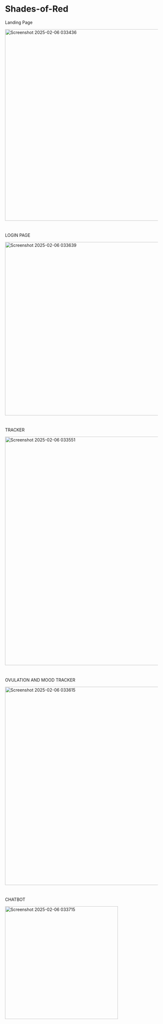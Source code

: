 # Shades-of-Red
Landing Page

<img width="632" alt="Screenshot 2025-02-06 033436" src="https://github.com/user-attachments/assets/e9b0f7a3-61d0-43d2-83fc-657da52c4d05" />


# 
LOGIN PAGE

<img width="572" alt="Screenshot 2025-02-06 033639" src="https://github.com/user-attachments/assets/6dadb8a7-bbb7-4fb3-993f-af92e406efa7" />

#
TRACKER

<img width="754" alt="Screenshot 2025-02-06 033551" src="https://github.com/user-attachments/assets/083be61c-1141-4149-9eec-de6563a179bc" />

# 
OVULATION AND MOOD TRACKER

<img width="654" alt="Screenshot 2025-02-06 033615" src="https://github.com/user-attachments/assets/6fa7f913-1d69-4188-a6ca-cff6ceac65e9" />

# 
CHATBOT

<img width="372" alt="Screenshot 2025-02-06 033715" src="https://github.com/user-attachments/assets/8ee81467-1f9d-4bfc-9390-42cfb6d8b3ba" />
